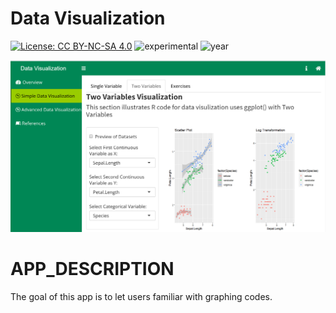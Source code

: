 # Data Visualization 

[![License: CC BY-NC-SA 4.0](https://img.shields.io/badge/License-CC%20BY--NC--SA%204.0-lightgrey.svg)](https://creativecommons.org/licenses/by-nc-sa/4.0/) ![experimental](https://img.shields.io/badge/lifecycle-experimental-orange) 
![year](https://img.shields.io/badge/year-2018-lightgrey)

![App Screenshot](../docs/screenshot.png)

# APP_DESCRIPTION

The goal of this app is to let users familiar with graphing codes. 
